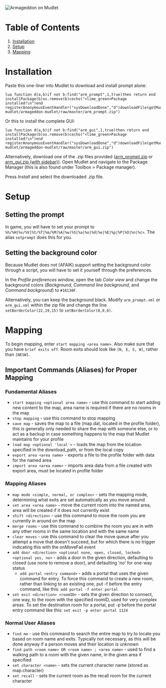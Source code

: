 ![Armageddon on Mudlet](https://vgy.me/j4eF3N.gif)

# Table of Contents

1. [Installation](#installation)
2. [Setup](#setup)
3. [Mapping](#mapping)

# Installation

Paste this one-liner into Mudlet to download and install prompt alone:

```
lua function d(a,b)if not b:find("arm_prompt",1,true)then return end installPackage(b)os.remove(b)cecho("<lime_green>Package installed!\n")end registerAnonymousEventHandler("sysDownloadDone","d")downloadFile(getMudletHomeDir().."/arm_prompt.zip","https://github.com/armageddon-mudlet/armageddon-mudlet/raw/master/arm_prompt.zip")
```

Or this to install the complete GUI:

```
lua function d(a,b)if not b:find("arm_gui",1,true)then return end installPackage(b)os.remove(b)cecho("<lime_green>Package installed!\n")end registerAnonymousEventHandler("sysDownloadDone","d")downloadFile(getMudletHomeDir().."/arm_gui.zip","https://github.com/armageddon-mudlet/armageddon-mudlet/raw/master/arm_gui.zip")
```

Alternatively, download one of the .zip files provided ([arm_prompt.zip](https://raw.githubusercontent.com/azuriolinist/armageddon-mudlet/staging/arm_prompt.zip) or [arm_gui.zip (with sidebar)](https://raw.githubusercontent.com/azuriolinist/armageddon-mudlet/staging/arm_gui.zip)). Open Mudlet and navigate to the Package Manager (this is also found under Toolbox > Package manager).

Press *Install* and select the downloaded .zip file.

# Setup

## Setting the prompt
In game, you will have to set your prompt to `%h/%H|%v/%V|%t/%T|%m/%M|%A|%w|%S|%a|%o|%d|%e|%E|%p|%P|%O|%n|%c>`. The alias `setprompt` does this for you.

## Setting the background color
Because Mudlet does not (AFAIK) support setting the background color through a script, you will have to set it yourself through the preferences.

In the *Profile preferences* window, open the tab *Color view* and change the background colors (*Background*, *Command line background*, and *Command background*) to `#16130F`.

Alternatively, you can keep the background black. Modify `arm_prompt.xml` or `arm_gui.xml` within the zip file and change the line `setBorderColor(22,19,15)` to `setBorderColor(0,0,0)`.

# Mapping
To begin mapping, enter `start mapping <area name>`. Also make sure that you have `brief exits off`. Room exits should look like `[N, E, S, W]`, rather than `[NESW]`.

## Important Commands (Aliases) for Proper Mapping

### Fundamental Aliases
- `start mapping <optional area name>` - use this command to start adding new content to the map, area name is required if there are no rooms in the map
- `stop mapping` - use this command to stop mapping
- `save map` - saves the map to a file (map.dat, located in the profile folder), this is generally only needed to share the map with someone else, or to act as a backup in case something happens to the map that Mudlet maintains for your profile
- `load map <optional 'local'>` - loads the map from the location specified in the download_path, or from the local copy
- `export area <area name>` - exports a file to the profile folder with data for the named area
- `import area <area name>` - imports area data from a file created with export area, must be located in profile folder


### Mapping Aliases
- `map mode <simple, normal, or complex>` - sets the mapping mode, determining what exits are set automatically as you move around
- `set area <area name>` - move the current room into the named area, area will be created if it does not currently exist
- `shift <direction>` - use this command to move the room you are currently in around on the map
- `merge rooms` - use this command to combine the room you are in with any other rooms in the same location and with the same name
- `clear moves` - use this command to clear the move queue after you attempt a move that doesn't succeed, but for which there is no trigger indicating this with the onMoveFail event
- `add door <direction> <optional none, open, closed, locked> <optional yes, no>` - adds a door in the given direction, defaulting to closed (use none to remove a door), and defaulting 'no' for one-way status
  - `add portal <entry command>` - adds a portal that uses the given command for entry. To force this command to create a new room, rather than linking to an existing one, put -f before the entry command, like this: `add portal -f enter portal`
- `set exit <direction> <roomID>` - sets the given direction to connect, one way, to the room with the specified roomID, used for very complex areas. To set the destination room for a portal, put -p before the portal entry command like this: `set exit -p enter portal 1124`

### Normal User Aliases
- `find me` - use this command to search the entire map to try to locate you based on room name and exits. Typically not necessary, as this will be done anyway if a person moves and their location is unknown
- `find path <room name> OR <room name> ; <area name>` - used to find a walking path to a room with the given name, in the given area if specified
- `set character <name>` - sets the current character name (stored as map.character)
- `set recall` - sets the current room as the recall room for the current character
